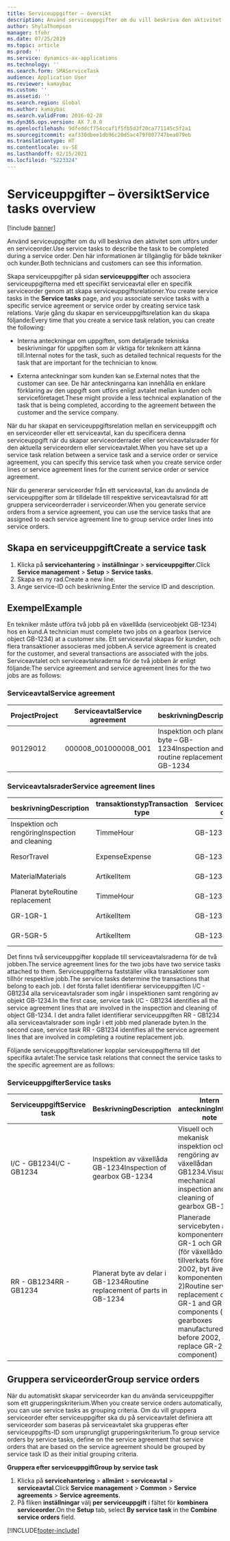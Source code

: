 ```yaml
---
title: Serviceuppgifter – översikt
description: Använd serviceuppgifter om du vill beskriva den aktivitet som utförs under en serviceorder. Den här informationen är tillgänglig för både tekniker och kunder.
author: ShylaThompson
manager: tfehr
ms.date: 07/25/2019
ms.topic: article
ms.prod: ''
ms.service: dynamics-ax-applications
ms.technology: ''
ms.search.form: SMAServiceTask
audience: Application User
ms.reviewer: kamaybac
ms.custom: ''
ms.assetid: ''
ms.search.region: Global
ms.author: kamaybac
ms.search.validFrom: 2016-02-28
ms.dyn365.ops.version: AX 7.0.0
ms.openlocfilehash: 9dfeddcf754ccaf1f5fb5d3f20ca771145c5f2a1
ms.sourcegitcommit: eaf330dbee1db96c20d5ac479f007747bea079eb
ms.translationtype: HT
ms.contentlocale: sv-SE
ms.lasthandoff: 02/15/2021
ms.locfileid: "5223324"
---
```

# <a name="service-tasks-overview"></a><span data-ttu-id="9b5a5-104">Serviceuppgifter – översikt</span><span class="sxs-lookup"><span data-stu-id="9b5a5-104">Service tasks overview</span></span>

[!include [banner](../includes/banner.md)]

<span data-ttu-id="9b5a5-105">Använd serviceuppgifter om du vill beskriva den aktivitet som utförs under en serviceorder.</span><span class="sxs-lookup"><span data-stu-id="9b5a5-105">Use service tasks to describe the task to be completed during a service order.</span></span>
<span data-ttu-id="9b5a5-106">Den här informationen är tillgänglig för både tekniker och kunder.</span><span class="sxs-lookup"><span data-stu-id="9b5a5-106">Both technicians and customers can see this information.</span></span>

<span data-ttu-id="9b5a5-107">Skapa serviceuppgifter på sidan **serviceuppgifter** och associera serviceuppgifterna med ett specifikt serviceavtal eller en specifik serviceorder genom att skapa serviceuppgiftsrelationer.</span><span class="sxs-lookup"><span data-stu-id="9b5a5-107">You create service tasks in the **Service tasks** page, and you associate service tasks with a specific service agreement or service order by creating service task relations.</span></span> <span data-ttu-id="9b5a5-108">Varje gång du skapar en serviceuppgiftsrelation kan du skapa följande:</span><span class="sxs-lookup"><span data-stu-id="9b5a5-108">Every time that you create a service task relation, you can create the following:</span></span>

-  <span data-ttu-id="9b5a5-109">Interna anteckningar om uppgiften, som detaljerade tekniska beskrivningar för uppgiften som är viktiga för teknikern att känna till.</span><span class="sxs-lookup"><span data-stu-id="9b5a5-109">Internal notes for the task, such as detailed technical requests for the task that are important for the technician to know.</span></span>

-  <span data-ttu-id="9b5a5-110">Externa anteckningar som kunden kan se.</span><span class="sxs-lookup"><span data-stu-id="9b5a5-110">External notes that the customer can see.</span></span> <span data-ttu-id="9b5a5-111">De här anteckningarna kan innehålla en enklare förklaring av den uppgift som utförs enligt avtalet mellan kunden och serviceföretaget.</span><span class="sxs-lookup"><span data-stu-id="9b5a5-111">These might provide a less technical explanation of the task that is being completed, according to the agreement between the customer and the service company.</span></span>

<span data-ttu-id="9b5a5-112">När du har skapat en serviceuppgiftsrelation mellan en serviceuppgift och en serviceorder eller ett serviceavtal, kan du specificera denna serviceuppgift när du skapar serviceorderrader eller serviceavtalsrader för den aktuella serviceordern eller serviceavtalet.</span><span class="sxs-lookup"><span data-stu-id="9b5a5-112">When you have set up a service task relation between a service task and a service order or service agreement, you can specify this service task when you create service order lines or service agreement lines for the current service order or service agreement.</span></span>

<span data-ttu-id="9b5a5-113">När du genererar serviceorder från ett serviceavtal, kan du använda de serviceuppgifter som är tilldelade till respektive serviceavtalsrad för att gruppera serviceorderrader i serviceorder.</span><span class="sxs-lookup"><span data-stu-id="9b5a5-113">When you generate service orders from a service agreement, you can use the service tasks that are assigned to each service agreement line to group service order lines into service orders.</span></span>

## <a name="create-a-service-task"></a><span data-ttu-id="9b5a5-114">Skapa en serviceuppgift</span><span class="sxs-lookup"><span data-stu-id="9b5a5-114">Create a service task</span></span>

1. <span data-ttu-id="9b5a5-115">Klicka på **servicehantering** \> **inställningar** \> **serviceuppgifter**.</span><span class="sxs-lookup"><span data-stu-id="9b5a5-115">Click **Service management** \> **Setup** \> **Service tasks**.</span></span>
2. <span data-ttu-id="9b5a5-116">Skapa en ny rad.</span><span class="sxs-lookup"><span data-stu-id="9b5a5-116">Create a new line.</span></span>
3. <span data-ttu-id="9b5a5-117">Ange service-ID och beskrivning.</span><span class="sxs-lookup"><span data-stu-id="9b5a5-117">Enter the service ID and description.</span></span>

## <a name="example"></a><span data-ttu-id="9b5a5-118">Exempel</span><span class="sxs-lookup"><span data-stu-id="9b5a5-118">Example</span></span>

<span data-ttu-id="9b5a5-119">En tekniker måste utföra två jobb på en växellåda (serviceobjekt GB-1234) hos en kund.</span><span class="sxs-lookup"><span data-stu-id="9b5a5-119">A technician must complete two jobs on a gearbox (service object GB-1234) at a customer site.</span></span> <span data-ttu-id="9b5a5-120">Ett serviceavtal skapas för kunden, och flera transaktioner associeras med jobben.</span><span class="sxs-lookup"><span data-stu-id="9b5a5-120">A service agreement is created for the customer, and several transactions are associated with the jobs.</span></span> <span data-ttu-id="9b5a5-121">Serviceavtalet och serviceavtalsraderna för de två jobben är enligt följande:</span><span class="sxs-lookup"><span data-stu-id="9b5a5-121">The service agreement and service agreement lines for the two jobs are as follows:</span></span>

### <a name="service-agreement"></a><span data-ttu-id="9b5a5-122">Serviceavtal</span><span class="sxs-lookup"><span data-stu-id="9b5a5-122">Service agreement</span></span>

| <span data-ttu-id="9b5a5-123">Project</span><span class="sxs-lookup"><span data-stu-id="9b5a5-123">Project</span></span> | <span data-ttu-id="9b5a5-124">Serviceavtal</span><span class="sxs-lookup"><span data-stu-id="9b5a5-124">Service agreement</span></span> | <span data-ttu-id="9b5a5-125">beskrivning</span><span class="sxs-lookup"><span data-stu-id="9b5a5-125">Description</span></span>                                  | <span data-ttu-id="9b5a5-126">Grupp</span><span class="sxs-lookup"><span data-stu-id="9b5a5-126">Group</span></span>   |
|---------|-------------------|----------------------------------------------|---------|
| <span data-ttu-id="9b5a5-127">9012</span><span class="sxs-lookup"><span data-stu-id="9b5a5-127">9012</span></span>    | <span data-ttu-id="9b5a5-128">000008\_001</span><span class="sxs-lookup"><span data-stu-id="9b5a5-128">000008\_001</span></span>       | <span data-ttu-id="9b5a5-129">Inspektion och planerat byte – GB-1234</span><span class="sxs-lookup"><span data-stu-id="9b5a5-129">Inspection and routine replacement – GB-1234</span></span> | <span data-ttu-id="9b5a5-130">Bonus</span><span class="sxs-lookup"><span data-stu-id="9b5a5-130">Premium</span></span> |

### <a name="service-agreement-lines"></a><span data-ttu-id="9b5a5-131">Serviceavtalsrader</span><span class="sxs-lookup"><span data-stu-id="9b5a5-131">Service agreement lines</span></span>

| <span data-ttu-id="9b5a5-132">beskrivning</span><span class="sxs-lookup"><span data-stu-id="9b5a5-132">Description</span></span>             | <span data-ttu-id="9b5a5-133">transaktionstyp</span><span class="sxs-lookup"><span data-stu-id="9b5a5-133">Transaction type</span></span> | <span data-ttu-id="9b5a5-134">Serviceobjekt</span><span class="sxs-lookup"><span data-stu-id="9b5a5-134">Service object</span></span> | <span data-ttu-id="9b5a5-135">Serviceuppgift</span><span class="sxs-lookup"><span data-stu-id="9b5a5-135">Service task</span></span> |
|-------------------------|------------------|----------------|--------------|
| <span data-ttu-id="9b5a5-136">Inspektion och rengöring</span><span class="sxs-lookup"><span data-stu-id="9b5a5-136">Inspection and cleaning</span></span> | <span data-ttu-id="9b5a5-137">Timme</span><span class="sxs-lookup"><span data-stu-id="9b5a5-137">Hour</span></span>             | <span data-ttu-id="9b5a5-138">GB-1234</span><span class="sxs-lookup"><span data-stu-id="9b5a5-138">GB-1234</span></span>        | <span data-ttu-id="9b5a5-139">I/C - GB1234</span><span class="sxs-lookup"><span data-stu-id="9b5a5-139">I/C - GB1234</span></span> |
| <span data-ttu-id="9b5a5-140">Resor</span><span class="sxs-lookup"><span data-stu-id="9b5a5-140">Travel</span></span>                  | <span data-ttu-id="9b5a5-141">Expense</span><span class="sxs-lookup"><span data-stu-id="9b5a5-141">Expense</span></span>          | <span data-ttu-id="9b5a5-142">GB-1234</span><span class="sxs-lookup"><span data-stu-id="9b5a5-142">GB-1234</span></span>        | <span data-ttu-id="9b5a5-143">I/C - GB1234</span><span class="sxs-lookup"><span data-stu-id="9b5a5-143">I/C - GB1234</span></span> |
| <span data-ttu-id="9b5a5-144">Material</span><span class="sxs-lookup"><span data-stu-id="9b5a5-144">Materials</span></span>               | <span data-ttu-id="9b5a5-145">Artikel</span><span class="sxs-lookup"><span data-stu-id="9b5a5-145">Item</span></span>             | <span data-ttu-id="9b5a5-146">GB-1234</span><span class="sxs-lookup"><span data-stu-id="9b5a5-146">GB-1234</span></span>        | <span data-ttu-id="9b5a5-147">I/C - GB1234</span><span class="sxs-lookup"><span data-stu-id="9b5a5-147">I/C - GB1234</span></span> |
| <span data-ttu-id="9b5a5-148">Planerat byte</span><span class="sxs-lookup"><span data-stu-id="9b5a5-148">Routine replacement</span></span>     | <span data-ttu-id="9b5a5-149">Timme</span><span class="sxs-lookup"><span data-stu-id="9b5a5-149">Hour</span></span>             | <span data-ttu-id="9b5a5-150">GB-1234</span><span class="sxs-lookup"><span data-stu-id="9b5a5-150">GB-1234</span></span>        | <span data-ttu-id="9b5a5-151">RR - GB1234</span><span class="sxs-lookup"><span data-stu-id="9b5a5-151">RR - GB1234</span></span>  |
| <span data-ttu-id="9b5a5-152">GR-1</span><span class="sxs-lookup"><span data-stu-id="9b5a5-152">GR-1</span></span>                    | <span data-ttu-id="9b5a5-153">Artikel</span><span class="sxs-lookup"><span data-stu-id="9b5a5-153">Item</span></span>             | <span data-ttu-id="9b5a5-154">GB-1234</span><span class="sxs-lookup"><span data-stu-id="9b5a5-154">GB-1234</span></span>        | <span data-ttu-id="9b5a5-155">RR - GB1234</span><span class="sxs-lookup"><span data-stu-id="9b5a5-155">RR - GB1234</span></span>  |
| <span data-ttu-id="9b5a5-156">GR-5</span><span class="sxs-lookup"><span data-stu-id="9b5a5-156">GR-5</span></span>                    | <span data-ttu-id="9b5a5-157">Artikel</span><span class="sxs-lookup"><span data-stu-id="9b5a5-157">Item</span></span>             | <span data-ttu-id="9b5a5-158">GB-1234</span><span class="sxs-lookup"><span data-stu-id="9b5a5-158">GB-1234</span></span>        | <span data-ttu-id="9b5a5-159">RR - GB1234</span><span class="sxs-lookup"><span data-stu-id="9b5a5-159">RR - GB1234</span></span>  |

<span data-ttu-id="9b5a5-160">Det finns två serviceuppgifter kopplade till serviceavtalsraderna för de två jobben.</span><span class="sxs-lookup"><span data-stu-id="9b5a5-160">The service agreement lines for the two jobs have two service tasks attached to them.</span></span> <span data-ttu-id="9b5a5-161">Serviceuppgifterna fastställer vilka transaktioner som tillhör respektive jobb.</span><span class="sxs-lookup"><span data-stu-id="9b5a5-161">The service tasks determine the transactions that belong to each job.</span></span> <span data-ttu-id="9b5a5-162">I det första fallet identifierar serviceuppgiften I/C - GB1234 alla serviceavtalsrader som ingår i inspektionen samt rengöring av objekt GB-1234.</span><span class="sxs-lookup"><span data-stu-id="9b5a5-162">In the first case, service task I/C - GB1234 identifies all the service agreement lines that are involved in the inspection and cleaning of object GB-1234.</span></span> <span data-ttu-id="9b5a5-163">I det andra fallet identifierar serviceuppgiften RR - GB1234 alla serviceavtalsrader som ingår i ett jobb med planerade byten.</span><span class="sxs-lookup"><span data-stu-id="9b5a5-163">In the second case, service task RR - GB1234 identifies all the service agreement lines that are involved in completing a routine replacement job.</span></span>

<span data-ttu-id="9b5a5-164">Följande serviceuppgiftsrelationer kopplar serviceuppgifterna till det specifika avtalet:</span><span class="sxs-lookup"><span data-stu-id="9b5a5-164">The service task relations that connect the service tasks to the specific agreement are as follows:</span></span>

### <a name="service-tasks"></a><span data-ttu-id="9b5a5-165">Serviceuppgifter</span><span class="sxs-lookup"><span data-stu-id="9b5a5-165">Service tasks</span></span>

| <span data-ttu-id="9b5a5-166">Serviceuppgift</span><span class="sxs-lookup"><span data-stu-id="9b5a5-166">Service task</span></span> | <span data-ttu-id="9b5a5-167">Beskrivning</span><span class="sxs-lookup"><span data-stu-id="9b5a5-167">Description</span></span>                             | <span data-ttu-id="9b5a5-168">Intern anteckning</span><span class="sxs-lookup"><span data-stu-id="9b5a5-168">Internal note</span></span>                                                                                                                 | <span data-ttu-id="9b5a5-169">Extern anteckning</span><span class="sxs-lookup"><span data-stu-id="9b5a5-169">External note</span></span>                 |
|--------------|-----------------------------------------|-------------------------------------------------------------------------------------------------------------------------------|-------------------------------|
| <span data-ttu-id="9b5a5-170">I/C - GB1234</span><span class="sxs-lookup"><span data-stu-id="9b5a5-170">I/C - GB1234</span></span> | <span data-ttu-id="9b5a5-171">Inspektion av växellåda GB-1234</span><span class="sxs-lookup"><span data-stu-id="9b5a5-171">Inspection of gearbox GB-1234</span></span>           | <span data-ttu-id="9b5a5-172">Visuell och mekanisk inspektion och rengöring av växellådan GB1234.</span><span class="sxs-lookup"><span data-stu-id="9b5a5-172">Visual and mechanical inspection and cleaning of gearbox GB-1234</span></span>                                                              | <span data-ttu-id="9b5a5-173">Rutininspektion av växellåda</span><span class="sxs-lookup"><span data-stu-id="9b5a5-173">Routine inspection of gearbox</span></span> |
| <span data-ttu-id="9b5a5-174">RR - GB1234</span><span class="sxs-lookup"><span data-stu-id="9b5a5-174">RR - GB1234</span></span>  | <span data-ttu-id="9b5a5-175">Planerat byte av delar i GB-1234</span><span class="sxs-lookup"><span data-stu-id="9b5a5-175">Routine replacement of parts in GB-1234</span></span> | <span data-ttu-id="9b5a5-176">Planerade servicebyten av komponenterna GR-1 och GR-5 (för växellådor som tillverkats före 2002, byt även komponenten GR-2)</span><span class="sxs-lookup"><span data-stu-id="9b5a5-176">Routine service replacement of GR-1 and GR-5 components (for gearboxes manufactured before 2002, also replace GR-2 component)</span></span> | <span data-ttu-id="9b5a5-177">Planerat byte av reservdelar</span><span class="sxs-lookup"><span data-stu-id="9b5a5-177">Routine replacement of parts</span></span>  |

## <a name="group-service-orders"></a><span data-ttu-id="9b5a5-178">Gruppera serviceorder</span><span class="sxs-lookup"><span data-stu-id="9b5a5-178">Group service orders</span></span>

<span data-ttu-id="9b5a5-179">När du automatiskt skapar serviceorder kan du använda serviceuppgifter som ett grupperingskriterium.</span><span class="sxs-lookup"><span data-stu-id="9b5a5-179">When you create service orders automatically, you can use service tasks as grouping criteria.</span></span> <span data-ttu-id="9b5a5-180">Om du vill gruppera serviceorder efter serviceuppgifter ska du på serviceavtalet definiera att serviceorder som baseras på serviceavtalet ska grupperas efter serviceuppgifts-ID som ursprungligt grupperingskriterium.</span><span class="sxs-lookup"><span data-stu-id="9b5a5-180">To group service orders by service tasks, define on the service agreement that service orders that are based on the service agreement should be grouped by service task ID as their initial grouping criteria.</span></span>

<span data-ttu-id="9b5a5-181">**Gruppera efter serviceuppgift**</span><span class="sxs-lookup"><span data-stu-id="9b5a5-181">**Group by service task**</span></span>

1. <span data-ttu-id="9b5a5-182">Klicka på **servicehantering** \> **allmänt** \> **serviceavtal** \> **serviceavtal**.</span><span class="sxs-lookup"><span data-stu-id="9b5a5-182">Click **Service management** \> **Common** \> **Service agreements** \> **Service agreements**.</span></span>
2. <span data-ttu-id="9b5a5-183">På fliken **inställningar** välj **per serviceuppgift** i fältet för **kombinera serviceorder**.</span><span class="sxs-lookup"><span data-stu-id="9b5a5-183">On the **Setup** tab, select **By service task** in the **Combine service orders** field.</span></span>




[!INCLUDE[footer-include](../../includes/footer-banner.md)]
